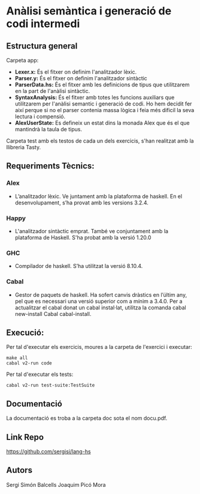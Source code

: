 # Anàlisi semàntica i generació de codi intermedi

## Estructura general

Carpeta app:
* **Lexer.x:** És el fitxer on definim l'analitzador lèxic.
* **Parser.y:** És el fitxer on definim l'analitzador sintàctic
* **ParserData.hs:** És el fitxer amb les definicions de tipus que utilitzarem en la part de l'anàlisi sintàctic. 
* **SyntaxAnalysis:** És el fitxer amb totes les funcions auxiliars que utilitzarem per l'anàlisi semantic i generació de codi. Ho hem decidit fer així perque si no el parser contenia massa lògica i feia més dificil la seva lectura i compensió.
* **AlexUserState:** Es defineix un estat dins la monada Alex que és el que mantindrà la taula de tipus.

Carpeta test amb els testos de cada un dels exercicis, s'han realitzat amb la llibreria Tasty.

## Requeriments Tècnics:

### Alex
* L’analitzador lèxic. Ve juntament amb la plataforma de haskell. En el desenvolupament, s’ha provat amb les versions 3.2.4.

### Happy
* L'analitzador sintàctic emprat. També ve conjuntament amb la plataforma de Haskell. S'ha probat amb la versió 1.20.0

### GHC
* Compilador de haskell. S’ha utilitzat la versió 8.10.4.

### Cabal
* Gestor de paquets de haskell. Ha sofert canvis dràstics en l’últim any, pel que es necessari una versió superior com a mínim a 3.4.0. Per a actualitzar el cabal donat un cabal instal·lat, utilitza la comanda cabal new-install Cabal cabal-install. 

## Execució:
Per tal d'executar els exercicis, moures a la carpeta  de l'exercici i executar:
```
make all
cabal v2-run code
```
Per tal d'executar els tests:
```
cabal v2-run test-suite:TestSuite
```

## Documentació
La documentació es troba a la carpeta doc sota el nom docu.pdf.

## Link Repo
https://github.com/sergisi/lang-hs

## Autors
Sergi Simón Balcells
Joaquim Picó Mora
